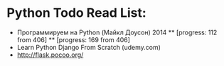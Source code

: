 # Python Todo Read List:
* Программируем на Python (Майкл Доусон) 2014
** [progress: 112 from 406]
** [progress: 169 from 406]
* Learn Python Django From Scratch (udemy.com)
* http://flask.pocoo.org/